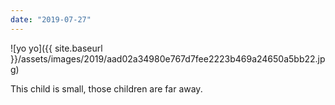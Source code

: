 ```yaml
---
date: "2019-07-27"
---
```


![yo yo]({{ site.baseurl }}/assets/images/2019/aad02a34980e767d7fee2223b469a24650a5bb22.jpg)

This child is small, those children are far away.
